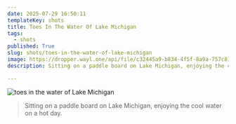 ```yaml
---
date: 2025-07-29 16:50:11
templateKey: shots
title: Toes In The Water Of Lake Michigan
tags:
  - shots
published: True
slug: shots/toes-in-the-water-of-lake-michigan
image: https://dropper.wayl.one/api/file/c32445a9-b834-4f5f-8a9a-757c8161480d.png
description: Sitting on a paddle board on Lake Michigan, enjoying the cool water on a hot day.

---
```


![toes in the water of Lake Michigan](https://dropper.wayl.one/api/file/c32445a9-b834-4f5f-8a9a-757c8161480d.png)

> Sitting on a paddle board on Lake Michigan, enjoying the cool water on a hot day.
